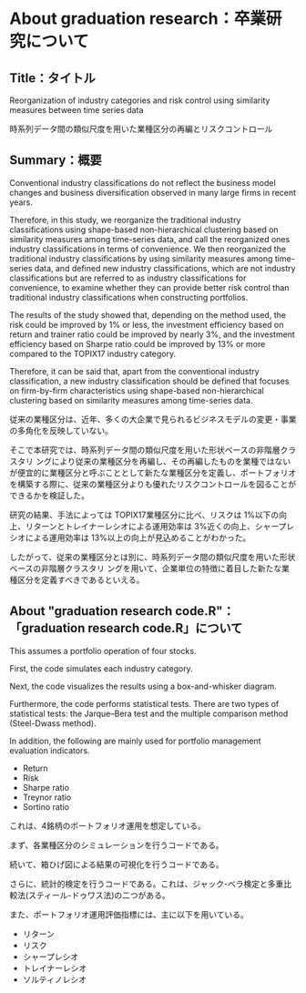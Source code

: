 # About graduation research：卒業研究について

## Title：タイトル
Reorganization of industry categories and risk control using similarity measures between time series data

時系列データ間の類似尺度を用いた業種区分の再編とリスクコントロール

## Summary：概要
Conventional industry classifications do not reflect the business model changes and business diversification observed in many large firms in recent years.

Therefore, in this study, we reorganize the traditional industry classifications using shape-based non-hierarchical clustering based on similarity measures among time-series data, and call the reorganized ones industry classifications in terms of convenience. We then reorganized the traditional industry classifications by using similarity measures among time-series data, and defined new industry classifications, which are not industry classifications but are referred to as industry classifications for convenience, to examine whether they can provide better risk control than traditional industry classifications when constructing portfolios.

The results of the study showed that, depending on the method used, the risk could be improved by 1% or less, the investment efficiency based on return and trainer ratio could be improved by nearly 3%, and the investment efficiency based on Sharpe ratio could be improved by 13% or more compared to the TOPIX17 industry category.

Therefore, it can be said that, apart from the conventional industry classification, a new industry classification should be defined that focuses on firm-by-firm characteristics using shape-based non-hierarchical clustering based on similarity measures among time-series data.

従来の業種区分は、近年、多くの大企業で見られるビジネスモデルの変更・事業の多角化を反映していない。

そこで本研究では、時系列データ間の類似尺度を用いた形状ベースの非階層クラスタリ ングにより従来の業種区分を再編し、その再編したものを業種ではないが便宜的に業種区分と呼ぶこととして新たな業種区分を定義し、ポートフォリオを構築する際に、従来の業種区分よりも優れたリスクコントロールを図ることができるかを検証した。

研究の結果、手法によっては TOPIX17業種区分に比べ、リスクは 1%以下の向上、リターンとトレイナーレシオによる運用効率は 3%近くの向上、シャープレシオによる運用効率は 13%以上の向上が見込めることがわかった。

したがって、従来の業種区分とは別に、時系列データ間の類似尺度を用いた形状ベースの非階層クラスタリ ングを用いて、企業単位の特徴に着目した新たな業種区分を定義すべきであるといえる。

## About "graduation research code.R"：「graduation research code.R」について

This assumes a portfolio operation of four stocks.

First, the code simulates each industry category.

Next, the code visualizes the results using a box-and-whisker diagram.

Furthermore, the code performs statistical tests. There are two types of statistical tests: the Jarque–Bera test and the multiple comparison method (Steel-Dwass method).

In addition, the following are mainly used for portfolio management evaluation indicators.

- Return
- Risk
- Sharpe ratio
- Treynor ratio
- Sortino ratio

これは、4銘柄のポートフォリオ運用を想定している。

まず、各業種区分のシミュレーションを行うコードである。

続いて、箱ひげ図による結果の可視化を行うコードである。

さらに、統計的検定を行うコードである。これは、ジャック-ベラ検定と多重比較法(スティール-ドゥワス法)の二つがある。

また、ポートフォリオ運用評価指標には、主に以下を用いている。
- リターン
- リスク
- シャープレシオ
- トレイナーレシオ
- ソルティノレシオ
